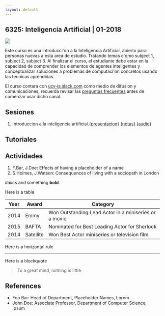 ```yaml
---
layout: default
---
```


## 6325: Inteligencia Artificial | 01-2018

<img class="profile-picture" src="sherlock.jpg">

Este curso es una introducci\'on a la Inteligencia Artificial, abierto para personas nuevas a esta area de estudio. Tratando temas c\'omo subject 1, subject 2, subject 3. Al finalizar el curso, el estudiante debe estar en la capacidad de comprender los elementos de agentes inteligentes y conceptualizar soluciones a problemas de computaci\'on concretos usando las tecnicas aprendidas.

El curso contara con [ucv-ia.slack.com](http://ucv-ia.slack.com) como medio de difusion y comunicaciones, recuerda revisar las [preguntas frecuentes](http://google.drive/asdfasd) antes de comenzar usar dicho canal.

## Sesiones

1. Introduccion a la inteligencia artificial.[{presentacion}](slideshare/asdfsadf) [{notas}](github.com/ucvia/6325-course-notes/introduccion.pdf) [{audio}](anchor.com/sdfasdf)



## Tutoriales


## Actividades

1. F.Bar, J.Doe: Effects of having a placeholder of a name
2. S.Holmes, J.Watson: Consequences of living with a sociopath in London


*italics* and something **bold**.

Here is a table

Year | Award | Category
-----|-------|--------
2014 | Emmy  | Won Outstanding Lead Actor in a miniseries or a movie
2015 | BAFTA | Nominated for Best Leading Actor for Sherlock
2014 | Satellite | Won Best Actor miniseries or television film

Here is a horizontal rule

---

Here is a blockquote

> To a great mind, nothing is little

## References

* Foo Bar: Head of Department, Placeholder Names, Lorem
* John Doe: Associate Professor, Department of Computer Science, Ipsum

